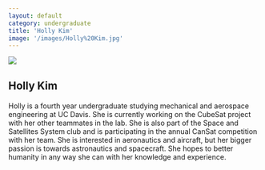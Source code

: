 ```yaml
---
layout: default
category: undergraduate
title: 'Holly Kim'
image: '/images/Holly%20Kim.jpg'
---
```


<img src="{{ page.image }}">

<h2 class="team-title">Holly Kim</h2>
<h4 class="team-position"></h4>
<p>Holly is a fourth year undergraduate studying mechanical and aerospace engineering at UC Davis. She is currently working on the CubeSat project with her other teammates in the lab. She is also part of the Space and Satellites System club and is participating in the annual CanSat competition with her team. She is interested in aeronautics and aircraft, but her bigger passion is towards astronautics and spacecraft. She hopes to better humanity in any way she can with her knowledge and experience.</p>
<ul class="team-member-other-info"></ul>
